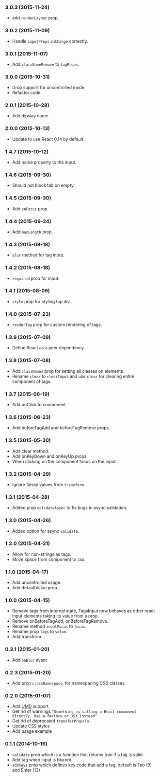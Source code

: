 ### 3.0.3 (2015-11-24)

* add `renderLayout` prop.

### 3.0.2 (2015-11-09)

* Handle `inputProps` `onChange` correctly.

### 3.0.1 (2015-11-07)

* Add `classNameRemove` to `tagProps`.

### 3.0.0 (2015-10-31)

* Drop support for uncontrolled mode.
* Refactor code.

### 2.0.1 (2015-10-28)

* Add dipslay name.

### 2.0.0 (2015-10-13)

* Update to use React 0.14 by default.

### 1.4.7 (2015-10-12)

* Add name property to the input.

### 1.4.6 (2015-09-30)

* Should not block tab on empty.

### 1.4.5 (2015-09-30)

* Add `onFocus` prop.

### 1.4.4 (2015-09-24)

* Add `maxLength` prop.

### 1.4.3 (2015-08-18)

* `blur` method for tag input.

### 1.4.2 (2015-08-18)

* `required` prop for input.

### 1.4.1 (2015-08-09)

* `style` prop for styling top div.

### 1.4.0 (2015-07-23)

* `renderTag` prop for custom rendering of tags.

### 1.3.9 (2015-07-09)

* Define React as a peer dependency.

### 1.3.8 (2015-07-08)

* Add `classNames` prop for setting all classes on elements.
* Rename `clear` to `clearInput` and use `clear` for clearing entire component of tags.

### 1.3.7 (2015-06-19)

* Add onClick to component.

### 1.3.6 (2015-06-23)

* Add beforeTagAdd and beforeTagRemove props.

### 1.3.5 (2015-05-30)

* Add clear method.
* Add onKeyDown and onKeyUp props.
* When clicking on the component focus on the input.

### 1.3.2 (2015-04-29)

* Ignore falsey values from `transform`.

### 1.3.1 (2015-04-28)

* Added prop `validateAsync` to fix bugs in async validation.

### 1.3.0 (2015-04-26)

* Added option for async `validate`.

### 1.2.0 (2015-04-21)

* Allow for non-strings as tags.
* Move space from component to css.

### 1.1.0 (2015-04-17)

* Add uncontrolled usage.
* Add defaultValue prop.

### 1.0.0 (2015-04-15)

* Remove tags from internal state, TagsInput now behaves as other react
  input elements taking its value from a prop.
* Remove onBeforeTagAdd, onBeforeTagRemove.
* Rename method `inputFocus` to `focus`.
* Rename prop `tags` to `value`.
* Add transform.

### 0.3.1 (2015-01-20)

* Add `onBlur` event

### 0.2.3 (2015-01-20)

* Add prop `classNamespace`, for namespacing CSS classes.

### 0.2.0 (2015-01-07)

* Add [UMD](https://github.com/umdjs/umd) support
* Get rid of warnings `"Something is calling a React component directly. Use a factory or JSX instead"`
* Get rid of deprecated `transferPropsTo`
* Update CSS styles
* Add usage example

### 0.1.1 (2014-10-16)

* `validate` prop which is a function that returns true if a tag is valid.
* Add tag when input is blurred.
* `addKeys` prop which defines key code that add a tag, default is Tab (9) and Enter (13)
